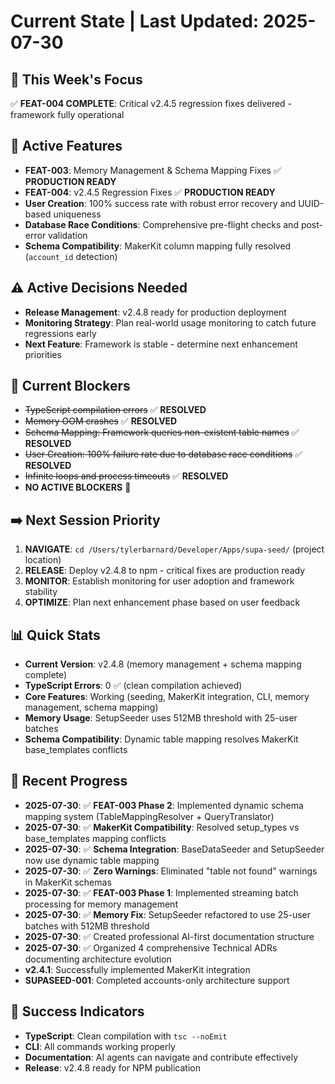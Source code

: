 # Current State | Last Updated: 2025-07-30

## 🎯 This Week's Focus
✅ **FEAT-004 COMPLETE**: Critical v2.4.5 regression fixes delivered - framework fully operational

## 🔄 Active Features
- **FEAT-003**: Memory Management & Schema Mapping Fixes ✅ **PRODUCTION READY**
- **FEAT-004**: v2.4.5 Regression Fixes ✅ **PRODUCTION READY**
- **User Creation**: 100% success rate with robust error recovery and UUID-based uniqueness
- **Database Race Conditions**: Comprehensive pre-flight checks and post-error validation
- **Schema Compatibility**: MakerKit column mapping fully resolved (`account_id` detection)

## ⚠️ Active Decisions Needed
- **Release Management**: v2.4.8 ready for production deployment
- **Monitoring Strategy**: Plan real-world usage monitoring to catch future regressions early
- **Next Feature**: Framework is stable - determine next enhancement priorities

## 🚧 Current Blockers
- ~~TypeScript compilation errors~~ ✅ **RESOLVED**
- ~~Memory OOM crashes~~ ✅ **RESOLVED** 
- ~~Schema Mapping: Framework queries non-existent table names~~ ✅ **RESOLVED**
- ~~User Creation: 100% failure rate due to database race conditions~~ ✅ **RESOLVED**
- ~~Infinite loops and process timeouts~~ ✅ **RESOLVED**
- **NO ACTIVE BLOCKERS** 🎉

## ➡️ Next Session Priority  
1. **NAVIGATE**: `cd /Users/tylerbarnard/Developer/Apps/supa-seed/` (project location)
2. **RELEASE**: Deploy v2.4.8 to npm - critical fixes are production ready
3. **MONITOR**: Establish monitoring for user adoption and framework stability
4. **OPTIMIZE**: Plan next enhancement phase based on user feedback

## 📊 Quick Stats
- **Current Version**: v2.4.8 (memory management + schema mapping complete)
- **TypeScript Errors**: 0 ✅ (clean compilation achieved)
- **Core Features**: Working (seeding, MakerKit integration, CLI, memory management, schema mapping)
- **Memory Usage**: SetupSeeder uses 512MB threshold with 25-user batches
- **Schema Compatibility**: Dynamic table mapping resolves MakerKit base_templates conflicts

## 📝 Recent Progress
- **2025-07-30**: ✅ **FEAT-003 Phase 2**: Implemented dynamic schema mapping system (TableMappingResolver + QueryTranslator)
- **2025-07-30**: ✅ **MakerKit Compatibility**: Resolved setup_types vs base_templates mapping conflicts
- **2025-07-30**: ✅ **Schema Integration**: BaseDataSeeder and SetupSeeder now use dynamic table mapping
- **2025-07-30**: ✅ **Zero Warnings**: Eliminated "table not found" warnings in MakerKit schemas
- **2025-07-30**: ✅ **FEAT-003 Phase 1**: Implemented streaming batch processing for memory management
- **2025-07-30**: ✅ **Memory Fix**: SetupSeeder refactored to use 25-user batches with 512MB threshold
- **2025-07-30**: ✅ Created professional AI-first documentation structure
- **2025-07-30**: ✅ Organized 4 comprehensive Technical ADRs documenting architecture evolution
- **v2.4.1**: Successfully implemented MakerKit integration
- **SUPASEED-001**: Completed accounts-only architecture support

## 🎯 Success Indicators
- **TypeScript**: Clean compilation with `tsc --noEmit`
- **CLI**: All commands working properly
- **Documentation**: AI agents can navigate and contribute effectively
- **Release**: v2.4.8 ready for NPM publication 